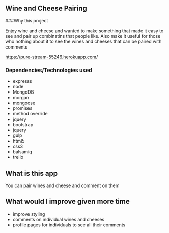 ## Wine and Cheese Pairing

###Why this project

Enjoy wine and cheese and wanted to make something that made it easy to see and pair up combinatins that people like. Also make it useful for those who nothing about it to see the wines and cheeses that can be paired with comments


https://pure-stream-55246.herokuapp.com/

### Dependencies/Technologies used

* expresss
* node
* MongoDB
* morgan 
* mongoose
* promises
* method override
* jquery
* bootstrap 
* jquery 
* gulp
* html5
* css3
* balsamiq
* trello

## What is this app

You can pair wines and cheese and comment on them

## What would I improve given more time

* improve styling
* comments on individual wines and cheeses
* profile pages for individuals to see all their comments







